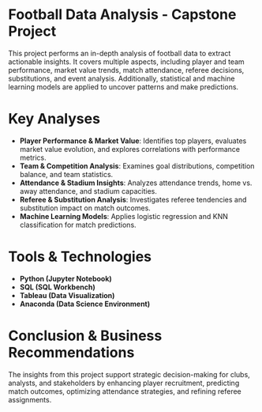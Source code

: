 # Football Data Analysis - Capstone Project
This project performs an in-depth analysis of football data to extract actionable insights. It covers multiple aspects, including player and team performance, market value trends, match attendance, referee decisions, substitutions, and event analysis. Additionally, statistical and machine learning models are applied to uncover patterns and make predictions.

# Key Analyses  
- **Player Performance & Market Value**: Identifies top players, evaluates market value evolution, and explores correlations with performance metrics.  
- **Team & Competition Analysis**: Examines goal distributions, competition balance, and team statistics.  
- **Attendance & Stadium Insights**: Analyzes attendance trends, home vs. away attendance, and stadium capacities.  
- **Referee & Substitution Analysis**: Investigates referee tendencies and substitution impact on match outcomes.  
- **Machine Learning Models**: Applies logistic regression and KNN classification for match predictions.  

# Tools & Technologies  
- **Python (Jupyter Notebook)**
- **SQL (SQL Workbench)**
- **Tableau (Data Visualization)**
- **Anaconda (Data Science Environment)**

# Conclusion & Business Recommendations  
The insights from this project support strategic decision-making for clubs, analysts, and stakeholders by enhancing player recruitment, predicting match outcomes, optimizing attendance strategies, and refining referee assignments.
